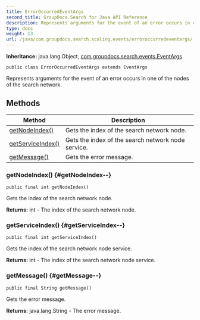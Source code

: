 ```yaml
---
title: ErrorOccurredEventArgs
second_title: GroupDocs.Search for Java API Reference
description: Represents arguments for the event of an error occurs in one of the nodes of the search network.
type: docs
weight: 13
url: /java/com.groupdocs.search.scaling.events/erroroccurredeventargs/
---
```

**Inheritance:**
java.lang.Object, [com.groupdocs.search.events.EventArgs](../../com.groupdocs.search.events/eventargs)
```
public class ErrorOccurredEventArgs extends EventArgs
```

Represents arguments for the event of an error occurs in one of the nodes of the search network.
## Methods

| Method | Description |
| --- | --- |
| [getNodeIndex()](#getNodeIndex--) | Gets the index of the search network node. |
| [getServiceIndex()](#getServiceIndex--) | Gets the index of the search network node service. |
| [getMessage()](#getMessage--) | Gets the error message. |
### getNodeIndex() {#getNodeIndex--}
```
public final int getNodeIndex()
```


Gets the index of the search network node.

**Returns:**
int - The index of the search network node.
### getServiceIndex() {#getServiceIndex--}
```
public final int getServiceIndex()
```


Gets the index of the search network node service.

**Returns:**
int - The index of the search network node service.
### getMessage() {#getMessage--}
```
public final String getMessage()
```


Gets the error message.

**Returns:**
java.lang.String - The error message.
